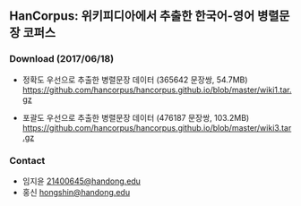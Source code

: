 ## HanCorpus: 위키피디아에서 추출한 한국어-영어 병렬문장 코퍼스

### Download (2017/06/18)
* 정확도 우선으로 추출한 병렬문장 데이터 (365642 문장쌍, 54.7MB)
https://github.com/hancorpus/hancorpus.github.io/blob/master/wiki1.tar.gz

* 포괄도 우선으로 추출한 병렬문장 데이터 (476187 문장쌍, 103.2MB)
https://github.com/hancorpus/hancorpus.github.io/blob/master/wiki3.tar.gz


### Contact
* 임지윤 21400645@handong.edu
* 홍신 hongshin@handong.edu
